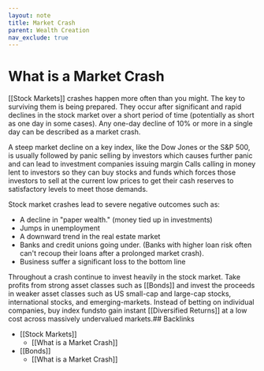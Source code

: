 ```yaml
---
layout: note
title: Market Crash
parent: Wealth Creation
nav_exclude: true
---
```


# What is a Market Crash
[[Stock Markets]] crashes happen more often than you might. The key to surviving them is being prepared. They occur after significant and rapid declines in the stock market over a short period of time (potentially as short as one day in some cases). Any one-day decline of 10% or more in a single day can be described as a market crash. 

A steep market decline on a key index, like the Dow Jones or the S&P 500, is usually followed by panic selling by investors which causes further panic and can lead to investment companies issuing margin Calls calling in money lent to investors so they can buy stocks and funds which forces those investors to sell at the current low prices to get their cash reserves to satisfactory levels to meet those demands.

Stock market crashes lead to severe negative outcomes such as:
- A decline in "paper wealth." (money tied up in investments)
- Jumps in unemployment
- A downward trend in the real estate market
- Banks and credit unions going under. (Banks with higher loan risk often can't recoup their loans after a prolonged market crash).
- Business suffer a significant loss to the bottom line

Throughout a crash continue to invest heavily in the stock market. Take profits from strong asset classes such as [[Bonds]] and invest the proceeds in weaker asset classes such as US small-cap and large-cap stocks, international stocks, and emerging-markets. Instead of betting on individual companies, buy index fundsto gain instant [[Diversified Returns]] at a low cost across massively undervalued markets.## Backlinks
* [[Stock Markets]]
	* [[What is a Market Crash]]
* [[Bonds]]
	* [[What is a Market Crash]]

